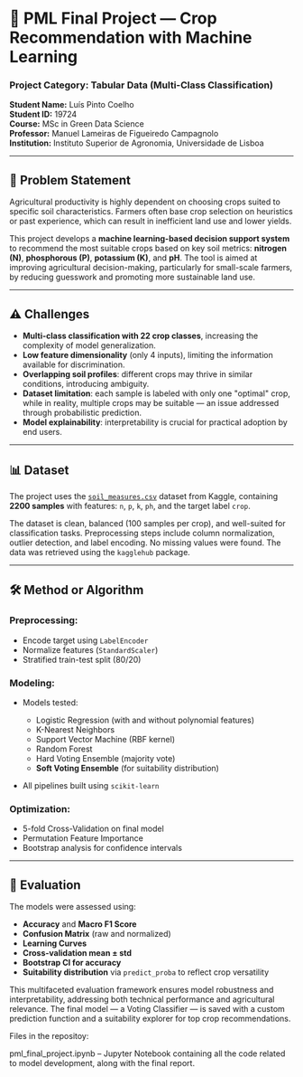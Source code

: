 # 🌱 PML Final Project — Crop Recommendation with Machine Learning

### Project Category: Tabular Data (Multi-Class Classification)  
**Student Name:** Luís Pinto Coelho  
**Student ID:** 19724  
**Course:** MSc in Green Data Science  
**Professor:** Manuel Lameiras de Figueiredo Campagnolo  
**Institution:** Instituto Superior de Agronomia, Universidade de Lisboa  

---

## 🧠 Problem Statement

Agricultural productivity is highly dependent on choosing crops suited to specific soil characteristics. Farmers often base crop selection on heuristics or past experience, which can result in inefficient land use and lower yields. 

This project develops a **machine learning-based decision support system** to recommend the most suitable crops based on key soil metrics: **nitrogen (N)**, **phosphorous (P)**, **potassium (K)**, and **pH**. The tool is aimed at improving agricultural decision-making, particularly for small-scale farmers, by reducing guesswork and promoting more sustainable land use.

---

## ⚠️ Challenges

- **Multi-class classification with 22 crop classes**, increasing the complexity of model generalization.
- **Low feature dimensionality** (only 4 inputs), limiting the information available for discrimination.
- **Overlapping soil profiles**: different crops may thrive in similar conditions, introducing ambiguity.
- **Dataset limitation**: each sample is labeled with only one "optimal" crop, while in reality, multiple crops may be suitable — an issue addressed through probabilistic prediction.
- **Model explainability**: interpretability is crucial for practical adoption by end users.

---

## 📊 Dataset

The project uses the [`soil_measures.csv`](https://www.kaggle.com/datasets/mohamedmostafa259/soil-measures) dataset from Kaggle, containing **2200 samples** with features: `n`, `p`, `k`, `ph`, and the target label `crop`.

The dataset is clean, balanced (100 samples per crop), and well-suited for classification tasks. Preprocessing steps include column normalization, outlier detection, and label encoding. No missing values were found. The data was retrieved using the `kagglehub` package.

---

## 🛠️ Method or Algorithm

### Preprocessing:
- Encode target using `LabelEncoder`
- Normalize features (`StandardScaler`)
- Stratified train-test split (80/20)

### Modeling:
- Models tested: 
  - Logistic Regression (with and without polynomial features)
  - K-Nearest Neighbors
  - Support Vector Machine (RBF kernel)
  - Random Forest
  - Hard Voting Ensemble (majority vote)
  - **Soft Voting Ensemble** (for suitability distribution)

- All pipelines built using `scikit-learn`

### Optimization:
- 5-fold Cross-Validation on final model
- Permutation Feature Importance
- Bootstrap analysis for confidence intervals

---

## 📏 Evaluation

The models were assessed using:
- **Accuracy** and **Macro F1 Score**
- **Confusion Matrix** (raw and normalized)
- **Learning Curves**
- **Cross-validation mean ± std**
- **Bootstrap CI for accuracy**
- **Suitability distribution** via `predict_proba` to reflect crop versatility

This multifaceted evaluation framework ensures model robustness and interpretability, addressing both technical performance and agricultural relevance. The final model — a Voting Classifier — is saved with a custom prediction function and a suitability explorer for top crop recommendations.

Files in the repositoy:

pml_final_project.ipynb – Jupyter Notebook containing all the code related to model development, along with the final report.

